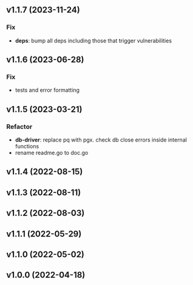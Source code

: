 ## v1.1.7 (2023-11-24)

### Fix

- **deps**: bump all deps including those that trigger vulnerabilities

## v1.1.6 (2023-06-28)

### Fix

- tests and error formatting

## v1.1.5 (2023-03-21)

### Refactor

- **db-driver**: replace pq with pgx. check db close errors inside internal functions
- rename readme.go to doc.go

## v1.1.4 (2022-08-15)

## v1.1.3 (2022-08-11)

## v1.1.2 (2022-08-03)

## v1.1.1 (2022-05-29)

## v1.1.0 (2022-05-02)

## v1.0.0 (2022-04-18)
